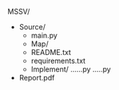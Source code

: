 MSSV/
 - Source/
   + main.py
   + Map/
   + README.txt
   + requirements.txt
   + Implement/
     ......py
     .....py
  - Report.pdf
